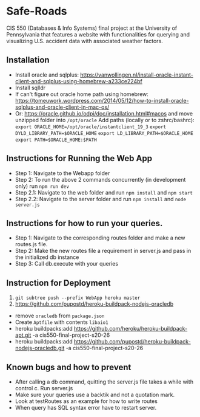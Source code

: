 # Safe-Roads
CIS 550 (Databases &amp; Info Systems) final project at the University of Pennsylvania that features a website with functionalities for querying and visualizing U.S. accident data with associated weather factors.

## Installation
* Install oracle and sqlplus: https://vanwollingen.nl/install-oracle-instant-client-and-sqlplus-using-homebrew-a233ce224bf
* Install sqlldr
* If can't figure out oracle home path using homebrew: https://tomeuwork.wordpress.com/2014/05/12/how-to-install-oracle-sqlplus-and-oracle-client-in-mac-os/
* Or: https://oracle.github.io/odpi/doc/installation.html#macos and move unzipped folder into `/opt/oracle`
Add paths (locally or to zshrc/bashrc): 
`export ORACLE_HOME=/opt/oracle/instantclient_19_3`
`export DYLD_LIBRARY_PATH=$ORACLE_HOME`
`export LD_LIBRARY_PATH=$ORACLE_HOME`
`export PATH=$ORACLE_HOME:$PATH`

## Instructions for Running the Web App
* Step 1: Navigate to the Webapp folder 
* Step 2: To run the above 2 commands concurrently (in development only) run `npm run dev`
* Step 2.1: Navigate to the web folder and run `npm install` and `npm start`
* Step 2.2: Navigate to the server folder and run `npm install` and `node server.js`

## Instructions for how to run your queries. 
* Step 1: Navigate to the corresponding routes folder and make a new routes.js file. 
* Step 2: Make the new routes file a requirement in server.js and pass in the initialized db instance
* Step 3: Call db.execute with your queries

## Instruction for Deployment
1.  `git subtree push --prefix WebApp heroku master`
2. https://github.com/pupostd/heroku-buildpack-nodejs-oracledb
* remove `oracledb` from `package.json`
* Create `Aptfile` with contents `libaio1`
* heroku buildpacks:add https://github.com/heroku/heroku-buildpack-apt.git -a cis550-final-project-s20-26
* heroku buildpacks:add https://github.com/pupostd/heroku-buildpack-nodejs-oracledb.git -a cis550-final-project-s20-26

## Known bugs and how to prevent
* After calling a db command, quitting the server.js file takes a while with control c. Run server.js
* Make sure your queries use a backtik and not a quotation mark. 
* Look at testRoutes as an example for how to write routes
* When query has SQL syntax error have to restart server.